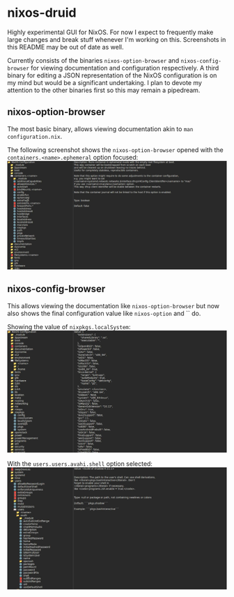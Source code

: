 # nixos-druid
Highly experimental GUI for NixOS.
For now I expect to frequently make large changes and break stuff whenever I'm working on this.
Screenshots in this README may be out of date as well.

Currently consists of the binaries `nixos-option-browser` and `nixos-config-browser` for viewing documentation and configuration respectively.
A third binary for editing a JSON representation of the NixOS configuration is on my mind but would be a significant undertaking.
I plan to devote my attention to the other binaries first so this may remain a pipedream.

## nixos-option-browser
The most basic binary, allows viewing documentation akin to `man configuration.nix`.

The following screenshot shows the `nixos-option-browser` opened with the `containers.<name>.ephemeral` option focused:
![nixos-option-browser](./screenshots/options_browser.jpg)

## nixos-config-browser
This allows viewing the documentation like `nixos-option-browser` but now also shows the final configuration value like `nixos-option` and `` do.

Showing the value of `nixpkgs.localSystem`:
![](./screenshots/configuration_browser_localSystem.jpg)

With the `users.users.avahi.shell` option selected:
![](./screenshots/configuration_browser_shell.jpg)
